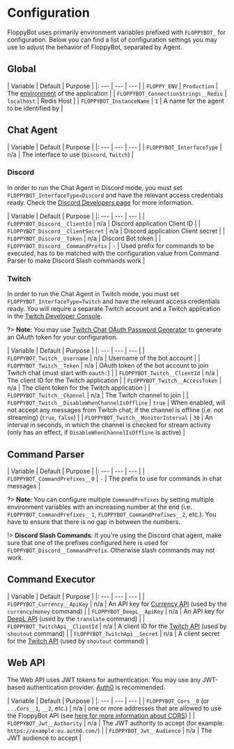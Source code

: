 # Configuration

FloppyBot uses primarily environment variables prefixed with `FLOPPYBOT_` for configuration. Below you can find a list of configuration settings you may use to adjust the behavior of FloppyBot, separated by Agent.

## Global

| Variable | Default | Purpose |
|: --- | --- | --- |
| `FLOPPY_ENV` | `Production` | The [environment][dotnet-env] of the application |
| `FLOPPYBOT_ConnectionStrings__Redis` | `localhost` | Redis Host |
| `FLOPPYBOT_InstanceName` | `1` | A name for the agent to be identified by |

[dotnet-env]: https://learn.microsoft.com/en-us/aspnet/core/fundamentals/environments?view=aspnetcore-7.0

## Chat Agent

| Variable | Default | Purpose |
|: --- | --- | --- |
| `FLOPPYBOT_InterfaceType` | n/a | The interface to use (`Discord`, `Twitch`) |

### Discord

In order to run the Chat Agent in Discord mode, you must set `FLOPPYBOT_InterfaceType=Discord` and have the relevant access credentials ready. Check the [Discord Developers page][discord-dev] for more information.

| Variable | Default | Purpose |
|: --- | --- | --- |
| `FLOPPYBOT_Discord__ClientId` | n/a | Discord application Client ID |
| `FLOPPYBOT_Discord__ClientSecret` | n/a | Discord application Client secret |
| `FLOPPYBOT_Discord__Token` | n/a | Discord Bot token |
| `FLOPPYBOT_Discord__CommandPrefix` | `-` | Used prefix for commands to be executed, has to be matched with the configuration value from Command Parser to make Discord Slash commands work |

[discord-dev]: https://discord.com/developers

### Twitch

In order to run the Chat Agent in Twitch mode, you must set `FLOPPYBOT_InterfaceType=Twitch` and have the relevant access credentials ready. You will require a separate Twitch account and a Twitch application in the [Twitch Developer Console][twitch-dev].

?> **Note**: You may use [Twitch Chat OAuth Password Generator][twitch-oauth-pw-gen] to generate an OAuth token for your configuration.

| Variable | Default | Purpose |
|: --- | --- | --- |
| `FLOPPYBOT_Twitch__Username` | n/a | Username of the bot account |
| `FLOPPYBOT_Twitch__Token` | n/a | OAuth token of the bot account to join Twitch chat (must start with `oauth:`) |
| `FLOPPYBOT_Twitch__ClientId` | n/a | The client ID for the Twitch application |
| `FLOPPYBOT_Twitch__AccessToken` | n/a | The client token for the Twitch application |
| `FLOPPYBOT_Twitch__Channel` | n/a | The Twitch channel to join |
| `FLOPPYBOT_Twitch__DisableWhenChannelIsOffline` | `true` | When enabled, will not accept any messages from Twitch chat, if the channel is offline (i.e. not streaming) (`true`, `false`) |
| `FLOPPYBOT_Twitch__MonitorInterval` | `30` | An interval in seconds, in which the channel is checked for stream activity (only has an effect, if `DisableWhenChannelIsOffline` is active) |

[twitch-dev]: https://dev.twitch.tv/console/apps
[twitch-oauth-pw-gen]: https://twitchapps.com/tmi/

## Command Parser

| Variable | Default | Purpose |
|: --- | --- | --- |
| `FLOPPYBOT_CommandPrefixes__0` | `-` | The prefix to use for commands in chat messages |

?> **Note**: You can configure multiple `CommandPrefixes` by setting multiple environment variables with an increasing number at the end (i.e. `FLOPPYBOT_CommandPrefixes__1`, `FLOPPYBOT_CommandPrefixes__2`, etc.). You have to ensure that there is no gap in between the numbers.

!> **Discord Slash Commands**: If you're using the Discord chat agent, make sure that one of the prefixes configured here is used for `FLOPPYBOT_Discord__CommandPrefix`. Otherwise slash commands may not work.

## Command Executor

| Variable | Default | Purpose |
|: --- | --- | --- |
| `FLOPPYBOT_Currency__ApiKey` | n/a | An API key for [Currency API][currency-api] (used by the `currency`/`money` command) |
| `FLOPPYBOT_DeepL__ApiKey` | n/a | An API key for [DeepL API][deepl-api] (used by the `translate` command) |
| `FLOPPYBOT_TwitchApi__ClientId` | n/a | A client ID for the [Twitch API][twitch-dev] (used by `shoutout` command) |
| `FLOPPYBOT_TwitchApi__Secret` | n/a | A client secret for the [Twitch API][twitch-dev] (used by `shoutout` command) |

[currency-api]: https://www.currencyconverterapi.com/
[deepl-api]: https://www.deepl.com/pro-api?cta=header-pro-api

## Web API

The Web API uses JWT tokens for authentication. You may use any JWT-based authentication provider. [Auth0][auth0] is recommended.

| Variable | Default | Purpose |
|: --- | --- | --- |
| `FLOPPYBOT_Cors__0` (or `...Cors__1`, `__2`, etc.) | n/a | one or more addresses that are allowed to use the FloppyBot API (see [here for more information about CORS][cors]) |
| `FLOPPYBOT_Jwt__Authority` | n/a | The JWT authority to accept (for example: `https://example.eu.auth0.com/`) |
| `FLOPPYBOT_Jwt__Audience` | n/a | The JWT audience to accept |

[auth0]: https://auth0.com/
[cors]: https://en.wikipedia.org/wiki/Cross-origin_resource_sharing
